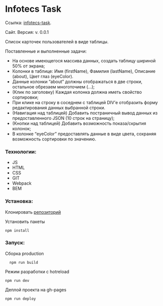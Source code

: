 # Infotecs Task

Ссылка: [infotecs-task](https://ininferno.github.io/infotecs-task/ "Infotecs Task").

Сайт. Версия: v. 0.0.1

Список карточек пользователей в виде таблицы.

Поставленные и выполненные задачи:
- На основе имеющегося массива данных, создать таблицу шириной 50% от экрана;
- Колонки в таблице: 
    Имя (firstName), 
    Фамилия (lastName), 
    Описание (about),
    Цвет глаз (eyeColor).
- Данные колонки “about” должны отображаться в две строки, остальное обрезаем многоточием (...);
- (Клик по заголовку) Каждая колонка должна иметь свойство сортировки;
- При клике на строку в соседнем с таблицей DIV’е отобразить форму редактирования данных выбранной строки.
- (Навигация над таблицей) Добавить постраничный вывод данных из предоставленного JSON (10 строк на страницу);
- (Кнопки над таблицей) Добавить возможность показа/скрытия колонок;
- В колонке “eyeColor” предоставлять данные в виде цвета, сохраняя возможность сортировки по значению.

### Технологии: 
- JS 
- HTML
- CSS
- GIT
- Webpack
- BEM

### Установка:

Клонировать [репозиторий](https://github.com/InInferno/infotecs-task.git)

Установить пакеты

    npm install

### Запуск:

Сборка production

      npm run build
      
Режим разработки с hotreload

    npm run dev
    
Деплой проекта на gh-pages

    npm run deploy
